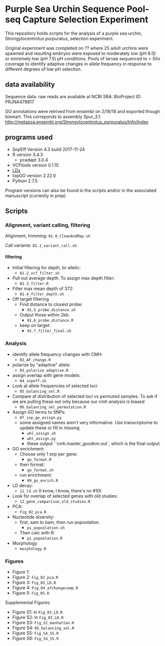 # Purple Sea Urchin Sequence Pool-seq Capture Selection Experiment

This repository holds scripts for the analysis of a purple sea urchin, Strongylocentrotus purpuratus, selection experiment.

Original experiment was completed on ?? where 25 adult urchins were spawned and resulting embryos were exposed to moderately low (pH 8.0) or extremely low (pH 7.5) pH conditions. Pools of larvae sequenced to > 50x coverage to identify adaptive changes in allele frequency in response to different degrees of low pH selection.

## data availability

Sequence data: raw reads are available at NCBI SRA: BioProject ID: PRJNA479817

GO annotations were retrived from ensembl on 2/18/18 and exported though biomart. This correponds to assembly Spur_3.1. http://metazoa.ensembl.org/Strongylocentrotus_purpuratus/Info/Index


## programs used

- SnpEff Version 4.3 build 2017-11-24
- R version 3.4.3
    + pcadapt 3.0.4
- VCFtools version 0.1.15
- [LDx](https://sourceforge.net/p/ldx/wiki/Home/)
- topGO version 2.22.0 
- Python 2.7.5

Program versions can also be found in the scripts and/or in the associated manuscript (currently in prep)

## Scripts

### Alignment, variant calling, filtering

Alignment, trimming: `01.0_CleanAndMap.sh`  

Call variants: `01.1_variant_call.sh`

#### filtering

- Initial filtering for depth, bi-allelic: 
    - `01.2_vcf_filter.sh`
- Pull out average depth. To assign max depth filter: 
    - `01.3_filter.R`
- Filter max mean depth of 372: 
    - `01.4_filter_depth.sh`
- Off target filtering
    - Find distance to closest probe: 
        - `01.5_probe_distance.sh`
    - Output those within 2kb: 
        - `01.6_probe_distance.R`
    - keep on target: 
        - `01.7_filter_final.sh`

### Analysis

- identify allele frequency changes with CMH: 
    - `02_AF_change.R`
- polarize by "adaptive" allele: 
    - `03_polarize_adaptive.R`
- assign overlap with gene models: 
    - `04_snpeff.sh`
- Look at allele frequencies of selected loci: 
    - `05_balancing_sel.R`
- Compare af distribution of selected loci vs permuted samples. To ask if we are pulling these out only because our cmh analysis is biased
    - `06_balancing_sel_permutation.R`
- Assign GO terms to SNPs: 
    - `07_snp_go_assign.py`
    - some assigned names aren't very informative. Use transcriptome to update these or fill in missing
        - `whl_assign.sh`
        - `whl_assign.py`
        - these output ``cmh.master_goodnm.out`, which is the final output
- GO enrichment: 
    - Choose only 1 snp per gene: 
        - `go_format.R`
    - then format: 
        - `go_format.sh`
    - run enrichment: 
        - `09_go_enrich.R`
- LD decay: 
    - `11_ld.sh` (I know, I know, there's no #10)
- Look for overlap of selected genes with old studies: 
    - `12_gene_comparison_old_studies.R`
- PCA: 
    - `Fig_02_pca.R`
- Nucleotide diversity: 
    - first, sam to bam, then run popoolation. 
        - `pi_popoolation.sh`
    - Then calc with R: 
        - `pi_popoolation.R`
- Morphology
    - `morphology.R`


### Figures

- Figure 1:
- Figure 2: `Fig_02_pca.R`
- Figure 3: `Fig_03_LD.R`
- Figure 4: `Fig_04_afchangecomp.R`
- Figure 5: `Fig_05.R`

Supplemental Figures:
- Figure S1: in `Fig_03_LD.R`
- Figure S2: in `Fig_03_LD.R`
- Figure S3: `Fig_S2_manhattan.R`
- Figure S4: `05_balancing_sel.R` 
- Figure S5: `Fig_S4_S5.R`
- Figure S6: `Fig_S4_S5.R`




